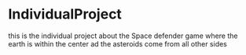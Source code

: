 # IndividualProject
this is the individual project about the Space defender game where the earth is within the center ad the asteroids come from all other sides
